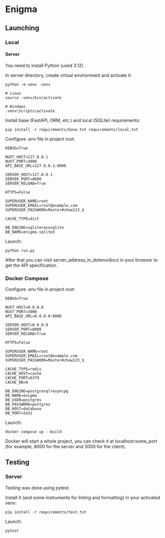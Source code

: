 # Enigma

## Launching

### Local

#### Server
You need to install Python (used 3.12).

In server directory, create virtual environment and activate it:
```
python -m venv .venv

# Linux
source .venv/bin/activate

# Windows
.venv\Scripts\activate 
```

Install base (FastAPI, ORM, etc.) and local (SQLite) requirements:
```
pip install -r requirements/base.txt requirements/local.txt
```

Configure .env file in project root:
```
DEBUG=True

NUXT_HOST=127.0.0.1
NUXT_PORT=3000
API_BASE_URL=127.0.0.1:8000

SERVER_HOST=127.0.0.1
SERVER_PORT=8000
SERVER_RELOAD=True

HTTPS=False

SUPERUSER_NAME=root
SUPERUSER_EMAIL=root@example.com
SUPERUSER_PASSWORD=Master#chew123_$

CACHE_TYPE=dict

DB_ENGINE=sqlite+aiosqlite
DB_NAME=enigma.sqlite3
```

Launch:
```
python run.py
```
After that you can visit server_address_in_dotenv/docs in your browser to get the API specification.

### Docker Compose

Configure .env file in project root:
```
DEBUG=True

NUXT_HOST=0.0.0.0
NUXT_PORT=3000
API_BASE_URL=0.0.0.0:8000

SERVER_HOST=0.0.0.0
SERVER_PORT=8000
SERVER_RELOAD=True

HTTPS=False

SUPERUSER_NAME=root
SUPERUSER_EMAIL=root@example.com
SUPERUSER_PASSWORD=Master#chew123_$

CACHE_TYPE=redis
CACHE_HOST=cache
CACHE_PORT=6379
CACHE_DB=0

DB_ENGINE=postgresql+asyncpg
DB_NAME=enigma
DB_USER=postgres
DB_PASSWORD=postgres
DB_HOST=database
DB_PORT=5432
```

Launch:
```
docker compose up --build
```
Docker will start a whole project, you can check it at localhost:some_port (for example, 8000 for the server and 3000 for the client).

## Testing

### Server

Testing was done using pytest.

Install it (and some instruments for linting and formatting) in your activated venv:
```
pip install -r requirements/test.txt
```

Launch:
```
pytest
```